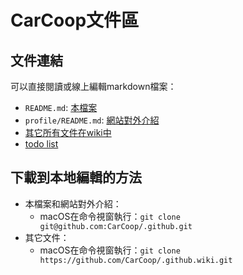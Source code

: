 # CarCoop文件區

## 文件連結

可以直接閱讀或線上編輯markdown檔案：

- `README.md`: [本檔案](https://github.com/CarCoop/.github)
- `profile/README.md`: [網站對外介紹](https://github.com/CarCoop?view_as=public)
- [其它所有文件在wiki中](https://github.com/CarCoop/.github/wiki)
- [todo list](https://github.com/orgs/CarCoop/projects/1)

## 下載到本地編輯的方法

- 本檔案和網站對外介紹：
  - macOS在命令視窗執行：`git clone git@github.com:CarCoop/.github.git`
- 其它文件：
  - macOS在命令視窗執行：`git clone https://github.com/CarCoop/.github.wiki.git`

